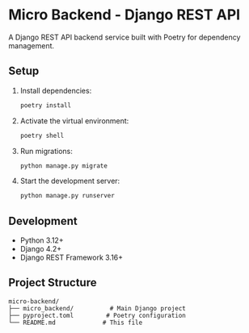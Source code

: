 # Micro Backend - Django REST API

A Django REST API backend service built with Poetry for dependency management.

## Setup

1. Install dependencies:

   ```bash
   poetry install
   ```

2. Activate the virtual environment:

   ```bash
   poetry shell
   ```

3. Run migrations:

   ```bash
   python manage.py migrate
   ```

4. Start the development server:
   ```bash
   python manage.py runserver
   ```

## Development

- Python 3.12+
- Django 4.2+
- Django REST Framework 3.16+

## Project Structure

```
micro-backend/
├── micro_backend/          # Main Django project
├── pyproject.toml         # Poetry configuration
└── README.md             # This file
```
